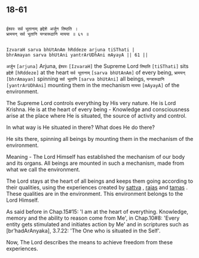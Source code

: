 ## 18-61


```shloka-sa

ईश्वरः सर्व भूतानाम् हृद्देशे अर्जुन तिष्ठति ।
भ्रामयन् सर्व भूतानि यन्त्रारूढानि मायया ॥ ६१ ॥

```
```shloka-sa-hk

IzvaraH sarva bhUtAnAm hRddeze arjuna tiSThati |
bhrAmayan sarva bhUtAni yantrArUDhAni mAyayA || 61 ||

```
`अर्जुन` `[arjuna]` Arjuna, `ईश्वरः` `[IzvaraH]` the Supreme Lord `तिष्ठति` `[tiSThati]` sits `हृद्देशे` `[hRddeze]` at the heart `सर्व भूतानाम्` `[sarva bhUtAnAm]` of every being, `भ्रामयन्` `[bhrAmayan]` spinning `सर्व भूतानि` `[sarva bhUtAni]` all beings, `यन्त्रारूढानि` `[yantrArUDhAni]` mounting them in the mechanism `मायया` `[mAyayA]` of the environment.

The Supreme Lord controls everything by His very nature. He is Lord Krishna. He is at the heart of every being - Knowledge and consciousness arise at the place where He is situated, the source of activity and control. 

In what way is He situated in there? What does He do there? 

He sits there, spinning all beings by mounting them in the mechanism of the environment. 

Meaning - The Lord Himself has established the mechanism of our body and its organs. All beings are mounted in such a mechanism, made from what we call the environment. 

The Lord stays at the heart of all beings and keeps them going according to their qualities, using the experiences created by 
[sattva](sattva)
, 
[rajas](rajas)
 and 
[tamas](tamas)
. These qualities are in the environment. This environment belongs to the Lord Himself.

As said before in Chap.15#15: 'I am at the heart of everything. Knowledge, memory and the ability to reason come from Me', in Chap.10#8: 'Every entity gets stimulated and initiates action by Me' and in scriptures such as [br’hadArAnyaka], 3.7.22: 'The One who is situated in the Self'.

Now, The Lord describes the means to achieve freedom from these experiences.


